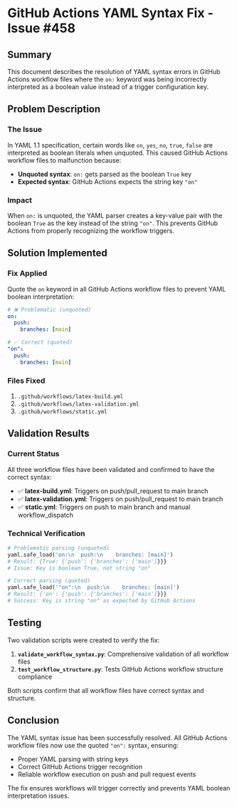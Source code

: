 # GitHub Actions YAML Syntax Fix - Issue #458

## Summary

This document describes the resolution of YAML syntax errors in GitHub Actions workflow files where the `on:` keyword was being incorrectly interpreted as a boolean value instead of a trigger configuration key.

## Problem Description

### The Issue
In YAML 1.1 specification, certain words like `on`, `yes`, `no`, `true`, `false` are interpreted as boolean literals when unquoted. This caused GitHub Actions workflow files to malfunction because:

- **Unquoted syntax**: `on:` gets parsed as the boolean `True` key
- **Expected syntax**: GitHub Actions expects the string key `"on"`

### Impact
When `on:` is unquoted, the YAML parser creates a key-value pair with the boolean `True` as the key instead of the string `"on"`. This prevents GitHub Actions from properly recognizing the workflow triggers.

## Solution Implemented

### Fix Applied
Quote the `on` keyword in all GitHub Actions workflow files to prevent YAML boolean interpretation:

```yaml
# ❌ Problematic (unquoted)
on:
  push:
    branches: [main]

# ✅ Correct (quoted)  
"on":
  push:
    branches: [main]
```

### Files Fixed
1. `.github/workflows/latex-build.yml`
2. `.github/workflows/latex-validation.yml`
3. `.github/workflows/static.yml`

## Validation Results

### Current Status
All three workflow files have been validated and confirmed to have the correct syntax:

- ✅ **latex-build.yml**: Triggers on push/pull_request to main branch
- ✅ **latex-validation.yml**: Triggers on push/pull_request to main branch  
- ✅ **static.yml**: Triggers on push to main branch and manual workflow_dispatch

### Technical Verification

```python
# Problematic parsing (unquoted)
yaml.safe_load('on:\n  push:\n    branches: [main]')
# Result: {True: {'push': {'branches': ['main']}}}
# Issue: Key is boolean True, not string "on"

# Correct parsing (quoted)
yaml.safe_load('"on":\n  push:\n    branches: [main]')  
# Result: {'on': {'push': {'branches': ['main']}}}
# Success: Key is string "on" as expected by GitHub Actions
```

## Testing

Two validation scripts were created to verify the fix:

1. **`validate_workflow_syntax.py`**: Comprehensive validation of all workflow files
2. **`test_workflow_structure.py`**: Tests GitHub Actions workflow structure compliance

Both scripts confirm that all workflow files have correct syntax and structure.

## Conclusion

The YAML syntax issue has been successfully resolved. All GitHub Actions workflow files now use the quoted `"on":` syntax, ensuring:

- Proper YAML parsing with string keys
- Correct GitHub Actions trigger recognition  
- Reliable workflow execution on push and pull request events

The fix ensures workflows will trigger correctly and prevents YAML boolean interpretation issues.